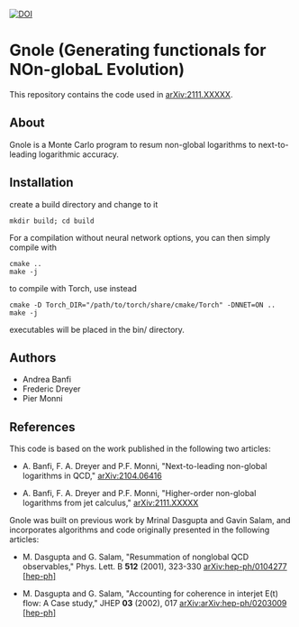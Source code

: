 [![DOI](https://zenodo.org/badge/DOI/10.5281/zenodo.5637033.svg)](https://doi.org/10.5281/zenodo.5637033)

Gnole (Generating functionals for NOn-globaL Evolution)
=================================================

This repository contains the code used in [arXiv:2111.XXXXX](https://arxiv.org/abs/2111.XXXXX "MC non-global paper").

## About

Gnole is a Monte Carlo program to resum non-global logarithms to next-to-leading logarithmic accuracy.

## Installation

create a build directory and change to it
```
mkdir build; cd build
```

For a compilation without neural network options, you can then simply compile with
```
cmake ..
make -j
```

to compile with Torch, use instead
```
cmake -D Torch_DIR="/path/to/torch/share/cmake/Torch" -DNNET=ON ..
make -j
```

executables will be placed in the bin/ directory.

## Authors

* Andrea Banfi
* Frederic Dreyer
* Pier Monni

## References

This code is based on the work published in the following two articles:

* A. Banfi, F. A. Dreyer and P.F. Monni, "Next-to-leading non-global logarithms in QCD,"
  [arXiv:2104.06416](https://arxiv.org/abs/2104.06416 "theory non-global paper")

* A. Banfi, F. A. Dreyer and P.F. Monni, "Higher-order non-global logarithms from jet calculus,"
  [arXiv:2111.XXXXX](https://arxiv.org/abs/2111.XXXXX "MC non-global paper")

Gnole was built on previous work by Mrinal Dasgupta and Gavin Salam,
and incorporates algorithms and code originally presented in the
following articles:

* M. Dasgupta and G. Salam, "Resummation of nonglobal QCD observables,"
  Phys. Lett. B **512** (2001), 323-330
  [arXiv:hep-ph/0104277 [hep-ph]](https://arxiv.org/abs/hep-ph/0104277 "Original MC for non-global resummation")

* M. Dasgupta and G. Salam, "Accounting for coherence in interjet E(t) flow: A Case study,"
  JHEP **03** (2002), 017
  [arXiv:arXiv:hep-ph/0203009 [hep-ph]](https://arxiv.org/abs/hep-ph/0203009 "Original resummation for Et")

